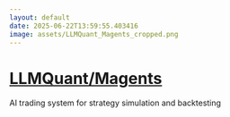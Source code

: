 ```yaml
---
layout: default
date: 2025-06-22T13:59:55.403416
image: assets/LLMQuant_Magents_cropped.png
---
```


# [LLMQuant/Magents](https://github.com/LLMQuant/Magents)

AI trading system for strategy simulation and backtesting
